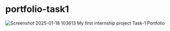 # portfolio-task1
![Screenshot 2025-01-18 103613](https://github.com/user-attachments/assets/1c1e3fbf-9dd2-40de-b7f5-f2c8a68d6d5a)
My first internship project Task-1 Portfolio
